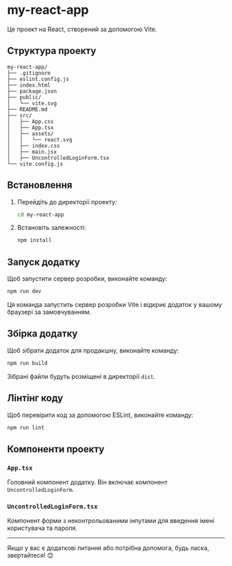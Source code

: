 # my-react-app

Це проект на React, створений за допомогою Vite.

## Структура проекту

```
my-react-app/
├── .gitignore
├── eslint.config.js
├── index.html
├── package.json
├── public/
│   └── vite.svg
├── README.md
├── src/
│   ├── App.css
│   ├── App.tsx
│   ├── assets/
│   │   └── react.svg
│   ├── index.css
│   ├── main.jsx
│   ├── UncontrolledLoginForm.tsx
└── vite.config.js
```

## Встановлення

1. Перейдіть до директорії проекту:

   ```bash
   cd my-react-app
   ```

2. Встановіть залежності:

   ```bash
   npm install
   ```

## Запуск додатку

Щоб запустити сервер розробки, виконайте команду:

```bash
npm run dev
```

Ця команда запустить сервер розробки Vite і відкриє додаток у вашому браузері за замовчуванням.

## Збірка додатку

Щоб зібрати додаток для продакшну, виконайте команду:

```bash
npm run build
```

Зібрані файли будуть розміщені в директорії `dist`.

## Лінтінг коду

Щоб перевірити код за допомогою ESLint, виконайте команду:

```bash
npm run lint
```

## Компоненти проекту

### `App.tsx`

Головний компонент додатку. Він включає компонент `UncontrolledLoginForm`.

### `UncontrolledLoginForm.tsx`

Компонент форми з неконтрольованими інпутами для введення імені користувача та пароля.

---

Якщо у вас є додаткові питання або потрібна допомога, будь ласка, звертайтеся! 😊
